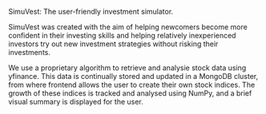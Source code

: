 SimuVest: The user-friendly investment simulator. 

SimuVest was created with the aim of helping newcomers become more confident in their investing skills and helping relatively inexperienced investors try out new investment strategies without risking their investments. 

We use a proprietary algorithm to retrieve and analysie stock data using yfinance. This data is continually stored and updated in a MongoDB cluster, from where frontend allows the user to create their own stock indices. 
The growth of these indices is tracked and analysed using NumPy, and a brief visual summary is displayed for the user.  

